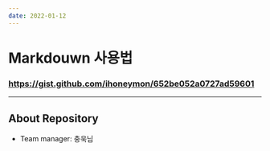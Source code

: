 ```yaml
---
date: 2022-01-12
---
```


# Markdouwn 사용법
### https://gist.github.com/ihoneymon/652be052a0727ad59601
<hr/>

## About Repository
- Team manager: 충욱님 


